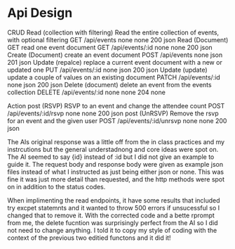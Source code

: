 # Api Design

CRUD
Read (collection with filtering)
    Read the entire collection of events, with optional filtering
    GET /api/events none none 200 json
Read (Document) GET
    read one event document
    GET /api/events/:id none none 200 json
Create (Document)
    create an event document
    POST /api/events none json 201 json
Update (repalce)
    replace a current event document with a new or updated one
    PUT /api/events/:id none json 200 json
Update (update)
    update a couple of values on an existing document
    PATCH /api/events/:id none json 200 json
Delete (document)
    delete an event from the events collection
    DELETE /api/events/:id none none 204 none

Action
post (RSVP)
    RSVP to an event and change the attendee count
    POST /api/events/:id/rsvp none none 200 json
post (UnRSVP)
    Remove the rsvp for an event and the given user
    POST /api/events/:id/unrsvp none none 200 json

The AIs original response was a little off from the in class practices and my instrcutions but the general understadnong and core ideas were spot on. The AI seemed to say {id} instead of :id but I did not give an example to guide it. The request body and response body were given as example json files instead of what I instructed as just being either json or none. This was fine it was just more detail than requested, and the http methods were spot on in addition to the status codes.

When implimenting the read endpoints, it have some results that included try excpet statemnts and it wanted to throw 500 errors if unsucessful so I changed that to remove it. With the corrected code and a bette rprompt from me, the delete fucntion was surprisingly perfect from the AI so I did not need to change anything. I told it to copy my style of coding with the context of the previous two editied functons and it did it!

